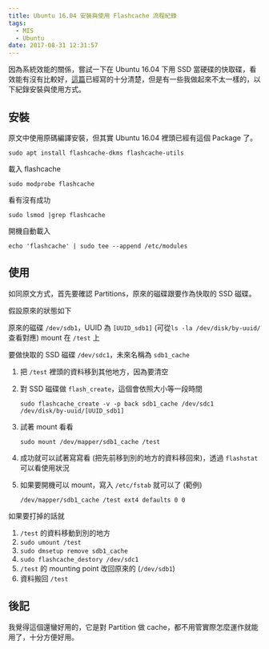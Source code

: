 ```yaml
---
title: Ubuntu 16.04 安裝與使用 Flashcache 流程紀錄
tags:
  - MIS
  - Ubuntu
date: 2017-08-31 12:31:57
---
```


因為系統效能的關係，嘗試一下在 Ubuntu 16.04 下用 SSD 當硬碟的快取碟，看效能有沒有比較好，[這篇](http://wubx.net/ubuntu-flashcache/)已經寫的十分清楚，但是有一些我做起來不太一樣的，以下紀錄安裝與使用方式。

## 安裝
原文中使用原碼編譯安裝，但其實 Ubuntu 16.04 裡頭已經有這個 Package 了。

`sudo apt install flashcache-dkms flashcache-utils`

載入 flashcache

`sudo modprobe flashcache`

看有沒有成功

`sudo lsmod |grep flashcache`

開機自動載入

`echo 'flashcache' | sudo tee --append /etc/modules`

## 使用
如同原文方式，首先要確認 Partitions，原來的磁碟跟要作為快取的 SSD 磁碟。

假設原來的狀態如下

原來的磁碟 `/dev/sdb1`，UUID 為 `[UUID_sdb1]` (可從`ls -la /dev/disk/by-uuid/`查看對應) mount 在 `/test` 上

要做快取的 SSD 磁碟 `/dev/sdc1`，未來名稱為 `sdb1_cache`

1. 把 `/test` 裡頭的資料移到其他地方，因為要清空
2. 對 SSD 磁碟做 `flash_create`，這個會依照大小等一段時間

   `sudo flashcache_create -v -p back sdb1_cache /dev/sdc1 /dev/disk/by-uuid/[UUID_sdb1]`
3. 試著 mount 看看

   `sudo mount /dev/mapper/sdb1_cache /test`
4. 成功就可以試著寫寫看 (把先前移到別的地方的資料移回來)，透過 `flashstat` 可以看使用狀況
5. 如果要開機可以 mount，寫入 `/etc/fstab` 就可以了 (範例)

   `/dev/mapper/sdb1_cache /test ext4 defaults 0 0`

如果要打掉的話就
1. `/test` 的資料移動到別的地方
2. `sudo umount /test`
3. `sudo dmsetup remove sdb1_cache` 
4. `sudo flashcache_destory /dev/sdc1`
5. `/test` 的 mounting point 改回原來的 (`/dev/sdb1`)
6. 資料搬回 `/test`

## 後記
我覺得這個還蠻好用的，它是對 Partition 做 cache，都不用管實際怎麼運作就能用了，十分方便好用。
